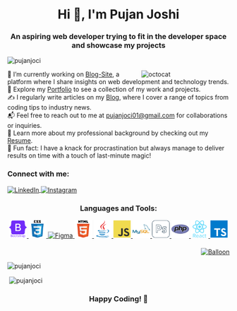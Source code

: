 <h1 align="center">Hi 👋, I'm Pujan Joshi</h1>
<h3 align="center">An aspiring web developer trying to fit in the developer space and showcase my projects</h3>

<p align="left"> 
  <img src="https://komarev.com/ghpvc/?username=pujanjoci&label=Visitors&color=0e75b6&style=plastic" alt="pujanjoci" />
</p>

<img align="right" alt="octocat" width="200" src="https://user-images.githubusercontent.com/5713670/87202985-820dcb80-c2b6-11ea-9f56-7ec461c497c3.gif">

<p align="left">
  🚀 I’m currently working on <a href="https://pujanjoci.github.io/blog-site/" target="_blank">Blog-Site</a>, a platform where I share insights on web development and technology trends.<br>
  🌟 Explore my <a href="https://pujan-joshi.com.np" target="_blank">Portfolio</a> to see a collection of my work and projects.<br>
  ✍️ I regularly write articles on my <a href="https://pujanjoci.github.io/blog-site/" target="_blank">Blog</a>, where I cover a range of topics from coding tips to industry news.<br>
  📬 Feel free to reach out to me at <a href="mailto:pujanjoci01@gmail.com">pujanjoci01@gmail.com</a> for collaborations or inquiries.<br>
  📄 Learn more about my professional background by checking out my <a href="https://pujan-joshi.com.np/resume.html" target="_blank">Resume</a>.<br>
  🎉 Fun fact: I have a knack for procrastination but always manage to deliver results on time with a touch of last-minute magic!
</p>

<h3 align="left">Connect with me:</h3>
<p align="left">
  <a href="https://linkedin.com/in/pujan-joshi-b811071a1/" target="_blank">
    <img align="center" src="https://raw.githubusercontent.com/rahuldkjain/github-profile-readme-generator/master/src/images/icons/Social/linked-in-alt.svg" alt="LinkedIn" height="30" width="40" />
  </a>
  <a href="https://instagram.com/pujan_joci" target="_blank">
    <img align="center" src="https://raw.githubusercontent.com/rahuldkjain/github-profile-readme-generator/master/src/images/icons/Social/instagram.svg" alt="Instagram" height="30" width="40" />
  </a>
</p>


<h3 align="center">Languages and Tools:</h3>
<p align="center">
  <a href="https://getbootstrap.com" target="_blank" rel="noreferrer">
    <img src="https://raw.githubusercontent.com/devicons/devicon/master/icons/bootstrap/bootstrap-plain-wordmark.svg" alt="Bootstrap" width="40" height="40" />
  </a>
  <a href="https://www.w3schools.com/css/" target="_blank" rel="noreferrer">
    <img src="https://raw.githubusercontent.com/devicons/devicon/master/icons/css3/css3-original-wordmark.svg" alt="CSS3" width="40" height="40" />
  </a>
  <a href="https://www.figma.com/" target="_blank" rel="noreferrer">
    <img src="https://www.vectorlogo.zone/logos/figma/figma-icon.svg" alt="Figma" width="40" height="40" />
  </a>
  <a href="https://www.w3.org/html/" target="_blank" rel="noreferrer">
    <img src="https://raw.githubusercontent.com/devicons/devicon/master/icons/html5/html5-original-wordmark.svg" alt="HTML5" width="40" height="40" />
  </a>
  <a href="https://www.java.com" target="_blank" rel="noreferrer">
    <img src="https://raw.githubusercontent.com/devicons/devicon/master/icons/java/java-original.svg" alt="Java" width="40" height="40" />
  </a>
  <a href="https://developer.mozilla.org/en-US/docs/Web/JavaScript" target="_blank" rel="noreferrer">
    <img src="https://raw.githubusercontent.com/devicons/devicon/master/icons/javascript/javascript-original.svg" alt="JavaScript" width="40" height="40" />
  </a>
  <a href="https://www.mysql.com/" target="_blank" rel="noreferrer">
    <img src="https://raw.githubusercontent.com/devicons/devicon/master/icons/mysql/mysql-original-wordmark.svg" alt="MySQL" width="40" height="40" />
  </a>
  <a href="https://www.photoshop.com/en" target="_blank" rel="noreferrer">
    <img src="https://raw.githubusercontent.com/devicons/devicon/master/icons/photoshop/photoshop-line.svg" alt="Photoshop" width="40" height="40" />
  </a>
  <a href="https://www.php.net" target="_blank" rel="noreferrer">
    <img src="https://raw.githubusercontent.com/devicons/devicon/master/icons/php/php-original.svg" alt="PHP" width="40" height="40" />
  </a>
  <a href="https://reactjs.org/" target="_blank" rel="noreferrer">
    <img src="https://raw.githubusercontent.com/devicons/devicon/master/icons/react/react-original-wordmark.svg" alt="React" width="40" height="40" />
  </a>
  <a href="https://www.typescriptlang.org/" target="_blank" rel="noreferrer">
    <img src="https://raw.githubusercontent.com/devicons/devicon/master/icons/typescript/typescript-original.svg" alt="TypeScript" width="40" height="40" />
  </a>
</p>

<!-- Balloon Easter Egg -->
<p align="right" style="margin-top: 20px;">
  <a href="https://pujan-joshi.com.np" target="_blank">
    <img src="https://images-wixmp-ed30a86b8c4ca887773594c2.wixmp.com/f/2a31faed-ce70-47ba-8ea5-a3f44c5ecfe0/dayk30o-98f6c16f-32c3-4b65-bb17-a54e93f46f0d.gif?token=eyJ0eXAiOiJKV1QiLCJhbGciOiJIUzI1NiJ9.eyJzdWIiOiJ1cm46YXBwOjdlMGQxODg5ODIyNjQzNzNhNWYwZDQxNWVhMGQyNmUwIiwiaXNzIjoidXJuOmFwcDo3ZTBkMTg4OTgyMjY0MzczYTVmMGQ0MTVlYTBkMjZlMCIsIm9iaiI6W1t7InBhdGgiOiJcL2ZcLzJhMzFmYWVkLWNlNzAtNDdiYS04ZWE1LWEzZjQ0YzVlY2ZlMFwvZGF5azMwby05OGY2YzE2Zi0zMmMzLTRiNjUtYmIxNy1hNTRlOTNmNDZmMGQuZ2lmIn1dXSwiYXVkIjpbInVybjpzZXJ2aWNlOmZpbGUuZG93bmxvYWQiXX0.tMqWQpaQFMPMsldiokPGZuS9bMl7hnr7xKvPuGKYcn8" alt="Balloon" width="50" height="50" />
  </a>
</p>

<p><img align="center" src="https://github-readme-stats.vercel.app/api/top-langs?username=pujanjoci&show_icons=true&locale=en&layout=compact" alt="pujanjoci" /></p>


<p>&nbsp;<img align="center" src="https://github-readme-stats.vercel.app/api?username=pujanjoci&show_icons=true&locale=en" alt="pujanjoci" /></p>


<h3 align="center">Happy Coding! 🎉</h3>
